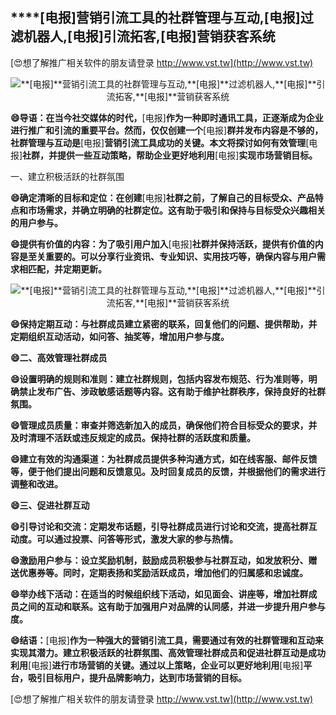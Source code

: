 ## ****[电报]**营销引流工具的社群管理与互动,**[电报]**过滤机器人,**[电报]**引流拓客,**[电报]**营销获客系统**

[😍想了解推广相关软件的朋友请登录 http://www.vst.tw](http://www.vst.tw)

 <center><img src="https://vst.tw/MP4/tuiguang/png/6.png" alt="**[电报]**营销引流工具的社群管理与互动,**[电报]**过滤机器人,**[电报]**引流拓客,**[电报]**营销获客系统"></center>

**😄导语：在当今社交媒体的时代，**[电报]**作为一种即时通讯工具，正逐渐成为企业进行推广和引流的重要平台。然而，仅仅创建一个**[电报]**群并发布内容是不够的，社群管理与互动是**[电报]**营销引流工具成功的关键。本文将探讨如何有效管理**[电报]**社群，并提供一些互动策略，帮助企业更好地利用**[电报]**实现市场营销目标。**

一、建立积极活跃的社群氛围

**😄确定清晰的目标和定位：在创建**[电报]**社群之前，了解自己的目标受众、产品特点和市场需求，并确立明确的社群定位。这有助于吸引和保持与目标受众兴趣相关的用户参与。**

**😄提供有价值的内容：为了吸引用户加入**[电报]**社群并保持活跃，提供有价值的内容是至关重要的。可以分享行业资讯、专业知识、实用技巧等，确保内容与用户需求相匹配，并定期更新。**

 <center><img src="https://vst.tw/MP4/tuiguang/png/2.png" alt="**[电报]**营销引流工具的社群管理与互动,**[电报]**过滤机器人,**[电报]**引流拓客,**[电报]**营销获客系统"></center>

**😄保持定期互动：与社群成员建立紧密的联系，回复他们的问题、提供帮助，并定期组织互动活动，如问答、抽奖等，增加用户参与度。**

**😄二、高效管理社群成员**

**😄设置明确的规则和准则：建立社群规则，包括内容发布规范、行为准则等，明确禁止发布广告、涉政敏感话题等内容。这有助于维护社群秩序，保持良好的社群氛围。**

**😄管理成员质量：审查并筛选新加入的成员，确保他们符合目标受众的要求，并及时清理不活跃或违反规定的成员。保持社群的活跃度和质量。**

**😄建立有效的沟通渠道：为社群成员提供多种沟通方式，如在线客服、邮件反馈等，便于他们提出问题和反馈意见。及时回复成员的反馈，并根据他们的需求进行调整和改进。**

**😄三、促进社群互动**

**😄引导讨论和交流：定期发布话题，引导社群成员进行讨论和交流，提高社群互动度。可以通过投票、问答等形式，激发大家的参与热情。**

**😄激励用户参与：设立奖励机制，鼓励成员积极参与社群互动，如发放积分、赠送优惠券等。同时，定期表扬和奖励活跃成员，增加他们的归属感和忠诚度。**

**😄举办线下活动：在适当的时候组织线下活动，如见面会、讲座等，增加社群成员之间的互动和联系。这有助于加强用户对品牌的认同感，并进一步提升用户参与度。**

**😄结语：**[电报]**作为一种强大的营销引流工具，需要通过有效的社群管理和互动来实现其潜力。建立积极活跃的社群氛围、高效管理社群成员和促进社群互动是成功利用**[电报]**进行市场营销的关键。通过以上策略，企业可以更好地利用**[电报]**平台，吸引目标用户，提升品牌影响力，达到市场营销的目标。**

[😍想了解推广相关软件的朋友请登录 http://www.vst.tw](http://www.vst.tw)



